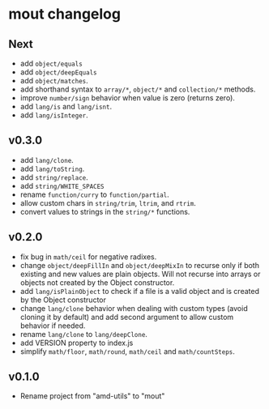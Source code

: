 mout changelog
==============

Next
----

 - add `object/equals`
 - add `object/deepEquals`
 - add `object/matches`.
 - add shorthand syntax to `array/*`, `object/*` and `collection/*` methods.
 - improve `number/sign` behavior when value is zero (returns zero).
 - add `lang/is` and `lang/isnt`.
 - add `lang/isInteger`.


v0.3.0
------

 - add `lang/clone`.
 - add `lang/toString`.
 - add `string/replace`.
 - add `string/WHITE_SPACES`
 - rename `function/curry` to `function/partial`.
 - allow custom chars in `string/trim`, `ltrim`, and `rtrim`.
 - convert values to strings in the `string/*` functions.


v0.2.0
------

 - fix bug in `math/ceil` for negative radixes.
 - change `object/deepFillIn` and `object/deepMixIn` to recurse only if both
   existing and new values are plain objects. Will not recurse into arrays
   or objects not created by the Object constructor.
 - add `lang/isPlainObject` to check if a file is a valid object and is created
   by the Object constructor
 - change `lang/clone` behavior when dealing with custom types (avoid cloning
   it by default) and add second argument to allow custom behavior if needed.
 - rename `lang/clone` to `lang/deepClone`.
 - add VERSION property to index.js
 - simplify `math/floor`, `math/round`, `math/ceil` and `math/countSteps`.


v0.1.0
------

- Rename project from "amd-utils" to "mout"

